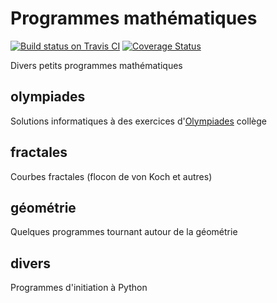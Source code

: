 # Programmes mathématiques

[![Build status on Travis CI](https://travis-ci.org/rene-d/math.svg?branch=master)](https://travis-ci.org/rene-d/math)
[![Coverage Status](https://coveralls.io/repos/github/rene-d/math/badge.svg?branch=master)](https://coveralls.io/github/rene-d/math?branch=master)

Divers petits programmes mathématiques

## olympiades
Solutions informatiques à des exercices d'[Olympiades](https://euler.ac-versailles.fr/webMathematica/clubs_compet/olympiades.htm) collège

## fractales
Courbes fractales (flocon de von Koch et autres)

## géométrie
Quelques programmes tournant autour de la géométrie

## divers
Programmes d'initiation à Python
